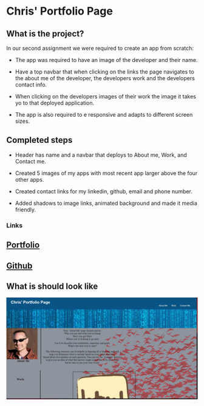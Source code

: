  
 # Chris' Portfolio Page
 
 
##  What is the project?

In our second assignment we were required to create an app from scratch: 

- The app was required to have an image of the developer and their name. 

- Have a top navbar that when clicking on the links the page navigates to the about me of the developer, the developers work and the developers contact info.

- When clicking on the developers images of their work the image it takes yo to that deployed application.

- The app is also required to e responsive and adapts to different screen sizes. 

## Completed steps

- Header has name and a navbar that deploys to About me, Work, and Contact me.

- Created 5 images of my apps with most recent app larger above the four other apps.

- Created contact links for my linkedin, github, email and phone number.

- Added shadows to image links, animated background and made it media friendly.


### Links

## [Portfolio](https://montyking20.github.io/portfolio/)

## [Github](https://github.com/Montyking20/portfolio.git)


## What is should look like

![website picture](/assets/images/screenshot-portfolio.jpg)


